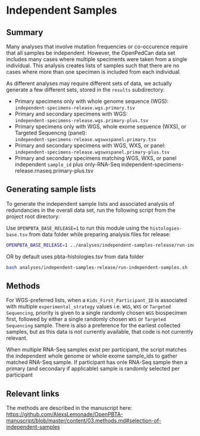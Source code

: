 # Independent Samples

## Summary

Many analyses that involve mutation frequencies or co-occurence require that all samples be independent.
However, the OpenPedCan data set includes many cases where multiple speciments were taken from a single individual.
This analysis creates lists of samples such that there are no cases where more than one specimen is included from each individual.

As different analyses may require different sets of data, we actually generate a few different sets, stored in the `results` subdirectory:
* Primary specimens only with whole genome sequence (WGS):  
`independent-specimens-release.wgs.primary.tsv`
* Primary and secondary specimens with WGS:  
`independent-specimens-release.wgs.primary-plus.tsv`
* Primary specimens only with WGS, whole exome sequence (WXS), or Targeted Sequencng (panel):  
`independent-specimens-release.wgswxspanel.primary.tsv`
* Primary and secondary specimens with WGS, WXS, or panel:  
`independent-specimens-release.wgswxspanel.primary-plus.tsv`
* Primary and secondary specimens matching WGS, WXS, or panel independent `sample_id` plus only-RNA-Seq
independent-specimens-release.rnaseq.primary-plus.tsv


## Generating sample lists

To generate the independent sample lists and associated analysis of redundancies in the overall data set, run the following script from the project root directory:

Use `OPENPBTA_BASE_RELEASE=1` to run this module using the `histologies-base.tsv` from data folder while preparing analysis files for release:

```sh
OPENPBTA_BASE_RELEASE=1 ../analyses/independent-samples-release/run-independent-samples.sh 
```

OR by default uses pbta-histologies.tsv from data folder
```sh
bash analyses/independent-samples-release/run-independent-samples.sh
```



## Methods

For WGS-preferred lists, when a `Kids_First_Participant_ID` is associated with multiple `experimental_strategy` values i.e. `WGS`, `WXS` or `Targeted Sequencing`, priority is given to a single randomly chosen `WGS` biospecimen first, followed by either a single randomly chosen `WXS` or `Targeted Sequencing` sample.
There is also a preference for the earliest collected samples, but as this data is not currently available, that code is not currently relevant.

When multiple RNA-Seq samples exist per participant, the script matches the independent whole genome or whole exome sample_ids to gather matched RNA-Seq sample. If participant has onle RNA-Seq sample then a primary (and secondary if applicable) sample is randomly selected per participant  

## Relevant links
The methods are described in the manuscript here:
 https://github.com/AlexsLemonade/OpenPBTA-manuscript/blob/master/content/03.methods.md#selection-of-independent-samples

